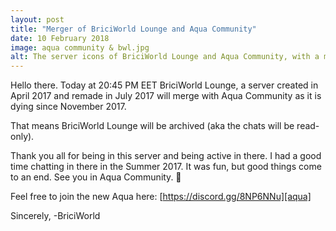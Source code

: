 ```yaml
---
layout: post
title: "Merger of BriciWorld Lounge and Aqua Community"
date: 10 February 2018
image: aqua community & bwl.jpg
alt: The server icons of BriciWorld Lounge and Aqua Community, with a merge icon between them.
---
```

Hello there. Today at 20:45 PM EET BriciWorld Lounge, a server created in April 2017 and remade in July 2017 will merge with Aqua Community as it is dying since November 2017.

That means BriciWorld Lounge will be archived (aka the chats will be read-only).

Thank you all for being in this server and being active in there. I had a good time chatting in there in the Summer 2017. It was fun, but good things come to an end. See you in Aqua Community. 👋

Feel free to join the new Aqua here: [https://discord.gg/8NP6NNu][aqua]

Sincerely,
-BriciWorld

[aqua]: https://discord.gg/8NP6NNu